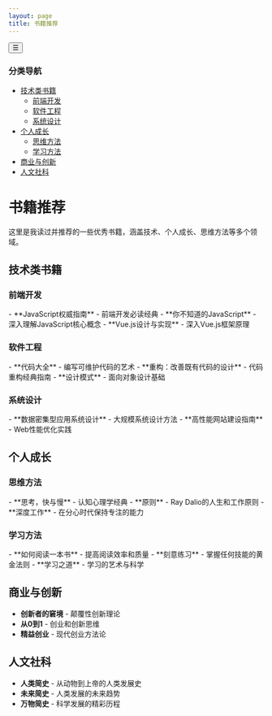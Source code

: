 ```yaml
---
layout: page
title: 书籍推荐
---
```


<div class="books-page-container">
  <!-- Mobile Sidebar Overlay -->
  <div class="mobile-sidebar-overlay" id="sidebarOverlay">  </div>
  
<script>
(function() {
  // Only run on client side
  if (typeof window === 'undefined') return;
  
  function initSidebar() {
    const sidebarToggle = document.getElementById('sidebarToggle');
    const sidebar = document.getElementById('sidebar');
    const overlay = document.getElementById('sidebarOverlay');
    const toggleIcon = document.getElementById('toggleIcon');
    
    if (!sidebarToggle || !sidebar || !overlay || !toggleIcon) {
      console.log('Sidebar elements not found, retrying...');
      setTimeout(initSidebar, 100);
      return;
    }
    
    console.log('Sidebar elements found, initializing...');
  
    function toggleSidebar() {
      const isActive = sidebar.classList.contains('active');
      
      if (isActive) {
        // Close sidebar
        sidebar.classList.remove('active');
        overlay.classList.remove('active');
        sidebarToggle.classList.remove('active');
        toggleIcon.textContent = '☰';
        // 只在移动端禁用body滚动，桌面端不影响
        if (window.innerWidth <= 1024) {
          document.body.style.overflow = '';
        }
      } else {
        // Open sidebar
        sidebar.classList.add('active');
        overlay.classList.add('active');
        sidebarToggle.classList.add('active');
        toggleIcon.textContent = '✕';
        // 只在移动端禁用body滚动，桌面端不影响
        if (window.innerWidth <= 1024) {
          document.body.style.overflow = 'hidden';
        }
      }
    }
    
    // Toggle button click
    sidebarToggle.addEventListener('click', toggleSidebar);
  
    // Overlay click to close
    overlay.addEventListener('click', function() {
      if (sidebar.classList.contains('active')) {
        toggleSidebar();
      }
    });
    
    // Close sidebar when clicking on links
    sidebar.addEventListener('click', function(e) {
      if (e.target.tagName === 'A') {
        setTimeout(toggleSidebar, 150);
      }
    });
    
    // Close sidebar on Escape key
    document.addEventListener('keydown', function(e) {
      if (e.key === 'Escape' && sidebar.classList.contains('active')) {
        toggleSidebar();
      }
    });
    
    // Close sidebar on window resize (desktop)
    window.addEventListener('resize', function() {
      if (window.innerWidth > 1024 && sidebar.classList.contains('active')) {
        sidebar.classList.remove('active');
        overlay.classList.remove('active');
        sidebarToggle.classList.remove('active');
        toggleIcon.textContent = '☰';
        document.body.style.overflow = '';
      }
    });
  }
  
  // Initialize when DOM is ready
  if (document.readyState === 'loading') {
    document.addEventListener('DOMContentLoaded', initSidebar);
  } else {
    initSidebar();
  }
})();
</script>


  <!-- Mobile Sidebar Toggle Button -->
  <button class="mobile-sidebar-toggle" id="sidebarToggle" aria-label="切换导航菜单">
    <span id="toggleIcon">☰</span>
  </button>
  
  <!-- Sidebar -->
  <aside class="books-sidebar" id="sidebar">
    <nav class="sidebar-nav">
      <h3 class="sidebar-title">分类导航</h3>
      <ul class="category-list">
        <li>
          <a href="#technical-books" class="category-link">技术类书籍</a>
          <ul class="subcategory-list">
            <li><a href="#frontend-dev">前端开发</a></li>
            <li><a href="#software-eng">软件工程</a></li>
            <li><a href="#system-design">系统设计</a></li>
          </ul>
        </li>
        <li>
          <a href="#personal-growth" class="category-link">个人成长</a>
          <ul class="subcategory-list">
            <li><a href="#thinking-methods">思维方法</a></li>
            <li><a href="#learning-methods">学习方法</a></li>
          </ul>
        </li>
        <li><a href="#business-innovation" class="category-link">商业与创新</a></li>
        <li><a href="#humanities" class="category-link">人文社科</a></li>
      </ul>
    </nav>
  </aside>
  
  <!-- Main Content -->
  <main class="books-content">
    <h1>书籍推荐</h1>
    <p class="books-intro">这里是我读过并推荐的一些优秀书籍，涵盖技术、个人成长、思维方法等多个领域。</p>

<section id="technical-books">
<h2>技术类书籍</h2>

<div id="frontend-dev">
<h3>前端开发</h3>
- **JavaScript权威指南** - 前端开发必读经典
- **你不知道的JavaScript** - 深入理解JavaScript核心概念
- **Vue.js设计与实现** - 深入Vue.js框架原理

</div>

<div id="software-eng">
<h3>软件工程</h3>
- **代码大全** - 编写可维护代码的艺术
- **重构：改善既有代码的设计** - 代码重构经典指南
- **设计模式** - 面向对象设计基础

</div>

<div id="system-design">
<h3>系统设计</h3>
- **数据密集型应用系统设计** - 大规模系统设计方法
- **高性能网站建设指南** - Web性能优化实践

</div>
</section>

<section id="personal-growth">
<h2>个人成长</h2>

<div id="thinking-methods">
<h3>思维方法</h3>
- **思考，快与慢** - 认知心理学经典
- **原则** - Ray Dalio的人生和工作原则
- **深度工作** - 在分心时代保持专注的能力

</div>

<div id="learning-methods">
<h3>学习方法</h3>
- **如何阅读一本书** - 提高阅读效率和质量
- **刻意练习** - 掌握任何技能的黄金法则
- **学习之道** - 学习的艺术与科学

</div>
</section>

<section id="business-innovation">
<h2>商业与创新</h2>

- **创新者的窘境** - 颠覆性创新理论
- **从0到1** - 创业和创新思维
- **精益创业** - 现代创业方法论

</section>

<section id="humanities">
<h2>人文社科</h2>

- **人类简史** - 从动物到上帝的人类发展史
- **未来简史** - 人类发展的未来趋势
- **万物简史** - 科学发展的精彩历程

</section>
  </main>
</div>